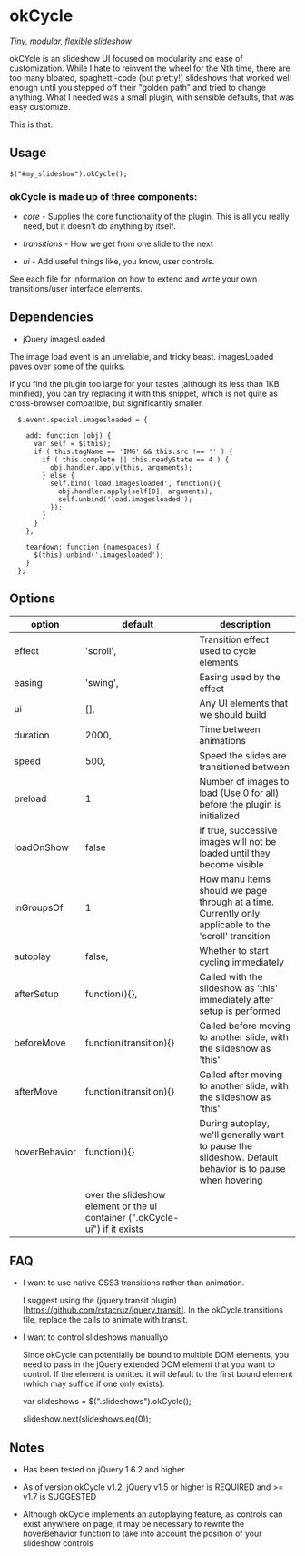 # okCycle

*Tiny, modular, flexible slideshow* 

okCYcle is an slideshow UI focused on modularity and ease of customization.
While I hate to reinvent the wheel for the Nth time, there are too many
bloated, spaghetti-code (but pretty!) slideshows that worked well enough until
you stepped off their "golden path" and tried to change anything. What I needed
was a small plugin, with sensible defaults, that was easy customize. 

This is that.

## Usage

    $("#my_slideshow").okCycle();

### okCycle is made up of three components:

* *core* - Supplies the core functionality of the plugin. This is all you really need, but it doesn't do anything by itself.

* *transitions* - How we get from one slide to the next

* *ui* - Add useful things like, you know, user controls.

See each file for information on how to extend and write your own transitions/user interface elements.

## Dependencies

 * jQuery imagesLoaded 

The image load event is an unreliable, and tricky beast. imagesLoaded paves over some of the quirks.

If you find the plugin too large for your tastes (although its less than 1KB minified), you can try replacing it with this snippet, which
is not quite as cross-browser compatible, but significantly smaller.

      $.event.special.imagesloaded = {
        
        add: function (obj) {
          var self = $(this);
          if ( this.tagName == 'IMG' && this.src !== '' ) {
            if ( this.complete || this.readyState == 4 ) {
              obj.handler.apply(this, arguments);
            } else {
              self.bind('load.imagesloaded', function(){
                obj.handler.apply(self[0], arguments);
                self.unbind('load.imagesloaded');
              });
            }
          }
        },
        
        teardown: function (namespaces) {
          $(this).unbind('.imagesloaded');
        }
      };

## Options

option           | default                | description
---------------- | ---------------------- | -------------
effect           | 'scroll',              | Transition effect used to cycle elements
easing           | 'swing',               | Easing used by the effect
ui               | [],                    | Any UI elements that we should build
duration         | 2000,                  | Time between animations
speed            | 500,                   | Speed the slides are transitioned between
preload          | 1                      | Number of images to load (Use 0 for all) before the plugin is initialized
loadOnShow       | false                  | If true, successive images will not be loaded until they become visible
inGroupsOf       | 1                      | How manu items should we page through at a time. Currently only applicable to the 'scroll' transition
autoplay         | false,                 | Whether to start cycling immediately
afterSetup       | function(){},          | Called with the slideshow as 'this' immediately after setup is performed
beforeMove       | function(transition){} | Called before moving to another slide, with the slideshow as 'this'
afterMove        | function(transition){} | Called after moving to another slide, with the slideshow as 'this'
hoverBehavior    | function(){}           | During autoplay, we'll generally want to pause the slideshow. Default behavior is to pause when hovering 
                                          | over the slideshow element or the ui container (".okCycle-ui") if it exists

## FAQ

* I want to use native CSS3 transitions rather than animation. 

  I suggest using the (jquery.transit plugin)[https://github.com/rstacruz/jquery.transit]. 
  In the okCycle.transitions file, replace the calls to animate with transit.

* I want to control slideshows manuallyo

  Since okCycle can potentially be bound to multiple DOM elements, you need to pass in the
  jQuery extended DOM element that you want to control. If the element is omitted it
  will default to the first bound element (which may suffice if one only exists).

    var slideshows = $(".slideshows").okCycle();

    slideshow.next(slideshows.eq(0));

## Notes

* Has been tested on jQuery 1.6.2 and higher

* As of version okCycle v1.2, jQuery v1.5 or higher is REQUIRED and >= v1.7 is SUGGESTED

* Although okCycle implements an autoplaying feature, as controls can exist anywhere on
  page, it may be necessary to rewrite the hoverBehavior function to take into
  account the position of your slideshow controls 
